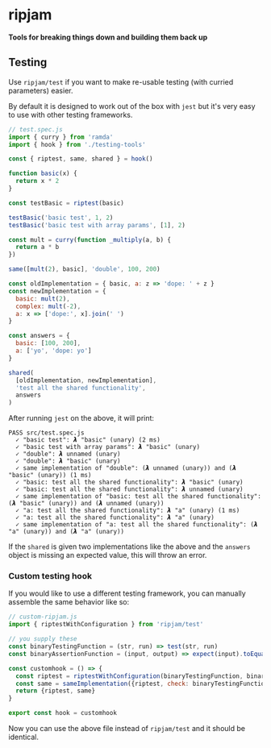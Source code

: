 # ripjam

**Tools for breaking things down and building them back up**

## Testing

Use `ripjam/test` if you want to make re-usable testing (with curried parameters) easier.

By default it is designed to work out of the box with `jest` but it's very easy to use with other testing frameworks.

```js
// test.spec.js
import { curry } from 'ramda'
import { hook } from './testing-tools'

const { riptest, same, shared } = hook()

function basic(x) {
  return x * 2
}

const testBasic = riptest(basic)

testBasic('basic test', 1, 2)
testBasic('basic test with array params', [1], 2)

const mult = curry(function _multiply(a, b) {
  return a * b
})

same([mult(2), basic], 'double', 100, 200)

const oldImplementation = { basic, a: z => 'dope: ' + z }
const newImplementation = {
  basic: mult(2),
  complex: mult(-2),
  a: x => ['dope:', x].join(' ')
}

const answers = {
  basic: [100, 200],
  a: ['yo', 'dope: yo']
}

shared(
  [oldImplementation, newImplementation],
  'test all the shared functionality',
  answers
)
```

After running `jest` on the above, it will print:

```
PASS src/test.spec.js
  ✓ "basic test": 𝞴 "basic" (unary) (2 ms)
  ✓ "basic test with array params": 𝞴 "basic" (unary)
  ✓ "double": 𝞴 unnamed (unary)
  ✓ "double": 𝞴 "basic" (unary)
  ✓ same implementation of "double": (𝞴 unnamed (unary)) and (𝞴 "basic" (unary)) (1 ms)
  ✓ "basic: test all the shared functionality": 𝞴 "basic" (unary)
  ✓ "basic: test all the shared functionality": 𝞴 unnamed (unary)
  ✓ same implementation of "basic: test all the shared functionality": (𝞴 "basic" (unary)) and (𝞴 unnamed (unary))
  ✓ "a: test all the shared functionality": 𝞴 "a" (unary) (1 ms)
  ✓ "a: test all the shared functionality": 𝞴 "a" (unary)
  ✓ same implementation of "a: test all the shared functionality": (𝞴 "a" (unary)) and (𝞴 "a" (unary))
```

If the `shared` is given two implementations like the above and the `answers` object is missing an expected value, this will throw an error.

### Custom testing hook

If you would like to use a different testing framework, you can manually assemble the same behavior like so:
```js
// custom-ripjam.js
import { riptestWithConfiguration } from 'ripjam/test'

// you supply these
const binaryTestingFunction = (str, run) => test(str, run)
const binaryAssertionFunction = (input, output) => expect(input).toEqual(output)

const customhook = () => {
  const riptest = riptestWithConfiguration(binaryTestingFunction, binaryAssertionFunction)
  const same = sameImplementation({riptest, check: binaryTestingFunction, claim: binaryAssertionFunction})
  return {riptest, same}
}

export const hook = customhook
```

Now you can use the above file instead of `ripjam/test` and it should be identical.
